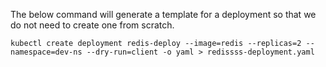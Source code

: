 The below command will generate a template for a deployment so that we do not need to create one from scratch.
```
kubectl create deployment redis-deploy --image=redis --replicas=2 --namespace=dev-ns --dry-run=client -o yaml > redissss-deployment.yaml
```
